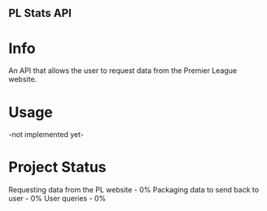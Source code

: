 ## PL Stats API

# Info
An API that allows the user to request data from the Premier League website.

# Usage
-not implemented yet-

# Project Status
Requesting data from the PL website - 0%
Packaging data to send back to user - 0%
User queries - 0%
